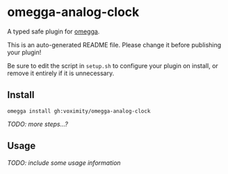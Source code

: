 <!--

When uploading your plugin to github/gitlab
start your repo name with "omegga-"

example: https://github.com/voximity/omegga-omegga-analog-clock

Your plugin will be installed via omegga install gh:voximity/omegga-analog-clock

-->

# omegga-analog-clock

A typed safe plugin for [omegga](https://github.com/brickadia-community/omegga).

This is an auto-generated README file. Please change it before publishing your plugin!

Be sure to edit the script in `setup.sh` to configure your plugin on install, or
remove it entirely if it is unnecessary.

## Install

`omegga install gh:voximity/omegga-analog-clock`

_TODO: more steps...?_

## Usage

_TODO: include some usage information_
